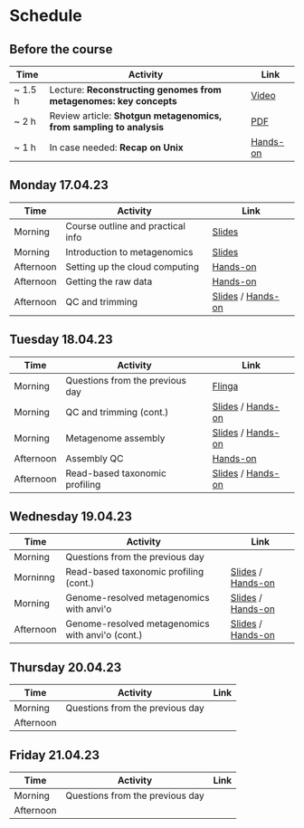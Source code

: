 # Schedule

## Before the course

|Time   |Activity                                                           |Link                                                |
|-------|-------------------------------------------------------------------|----------------------------------------------------|
|~ 1.5 h|Lecture: __Reconstructing genomes from metagenomes: key concepts__ |[Video](https://www.youtube.com/watch?v=RjNdHGK4ruo)|
|~ 2 h  |Review article: __Shotgun metagenomics, from sampling to analysis__|[PDF](Articles/nbt.3935.pdf)                        |
|~ 1 h  |In case needed: __Recap on Unix__                                  |[Hands-on](command-line-basics.md)                  |

## Monday 17.04.23

|Time     |Activity                         |Link                                                                             |
|---------|---------------------------------|---------------------------------------------------------------------------------|
|Morning  |Course outline and practical info|[Slides](Lectures/course-outline-and-practical-info.pdf)                         |
|Morning  |Introduction to metagenomics     |[Slides](Lectures/introduction-to-metagenomics.pdf)                              |
|Afternoon|Setting up the cloud computing   |[Hands-on](exercises.md#setting-up-the-cloud-computing)                          |
|Afternoon|Getting the raw data             |[Hands-on](exercises.md#getting-the-raw-data)                                    |
|Afternoon|QC and trimming                  |[Slides](Lectures/QC-and-trimming.pdf) / [Hands-on](exercises.md#qc-and-trimming)|

## Tuesday 18.04.23

|Time     |Activity                       |Link                                                                                                           |
|---------|-------------------------------|---------------------------------------------------------------------------------------------------------------|
|Morning  |Questions from the previous day|[Flinga](https://flinga.fi/s/FFQ5876)                                                                          |
|Morning  |QC and trimming (cont.)        |[Slides](Lectures/QC-and-trimming.pdf) / [Hands-on](exercises.md#qc-and-trimming)                              |
|Morning  |Metagenome assembly            |[Slides](Lectures/Assembly-and-QC.pdf) / [Hands-on](exercises.md#metagenome-assembly)                          |
|Afternoon|Assembly QC                    |[Hands-on](exercises.md#assembly-qc)                                                                           |
|Afternoon|Read-based taxonomic profiling |[Slides](Lectures/read-based-taxonomic-profiling.pdf) / [Hands-on](exercises.md#read-based-taxonomic-profiling)|

## Wednesday 19.04.23

|Time     |Activity|Link|
|---------|--------|----|
|Morning  |Questions from the previous day||
|Morninng|Read-based taxonomic profiling (cont.) |[Slides](Lectures/read-based-taxonomic-profiling.pdf) / [Hands-on](exercises.md#read-based-taxonomic-profiling)|
|Morning|Genome-resolved metagenomics with anvi'o |[Slides](Lectures/genome-resolved-metagenomics.pdf) / [Hands-on](exercises.md#genome-resolved-metagenomics-with-anvio)|
|Afternoon|Genome-resolved metagenomics with anvi'o (cont.) |[Slides](Lectures/genome-resolved-metagenomics.pdf) / [Hands-on](exercises.md#genome-resolved-metagenomics-with-anvio)|

## Thursday 20.04.23

|Time     |Activity|Link|
|---------|--------|----|
|Morning  |Questions from the previous day||
|Afternoon|||

## Friday 21.04.23

|Time     |Activity|Link|
|---------|--------|----|
|Morning  |Questions from the previous day||
|Afternoon|||

